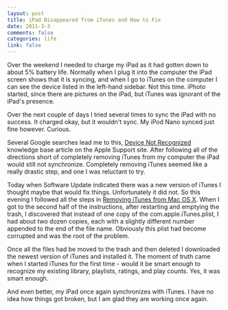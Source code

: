 ```yaml
--- 
layout: post
title: iPad Disappeared from iTunes and How to Fix
date: 2011-3-3
comments: false
categories: life
link: false
---
```

Over the weekend I needed to charge my iPad as it had gotten down to about 5% battery life. Normally when I plug it into the computer the iPad screen shows that it is syncing, and when I go to iTunes on the computer I can see the device listed in the left-hand sidebar. Not this time. iPhoto started, since there are pictures on the iPad, but iTunes was ignorant of the iPad's presence.

Over the next couple of days I tried several times to sync the iPad with no success. It charged okay, but it wouldn't sync. My iPod Nano synced just fine however. Curious.

Several Google searches lead me to this, <a title="Device Not Recognized by iTunes" href="http://support.apple.com/kb/TS1591" target="_blank">Device Not Recognized</a> knowledge base article on the Apple Support site. After following all of the directions short of completely removing iTunes from my computer the iPad would still not synchronize. Completely removing iTunes seemed like a really drastic step, and one I was reluctant to try.

Today when Software Update indicated there was a new version of iTunes I thought maybe that would fix things. Unfortunately it did not. So this evening I followed all the steps in <a title="Removing iTunes from Mac OS X" href="http://support.apple.com/kb/ht1224" target="_blank">Removing iTunes from Mac OS X</a>. When I got to the second half of the instructions, after restarting and emptying the trash, I discovered that instead of one copy of the com.apple.iTunes.plist, I had about two dozen copies, each with a slightly different number appended to the end of the file name. Obviously this plist had become corrupted and was the root of the problem.

Once all the files had be moved to the trash and then deleted I downloaded the newest version of iTunes and installed it. The moment of truth came when I started iTunes for the first time - would it be smart enough to recognize my existing library, playlists, ratings, and play counts. Yes, it was smart enough.

And even better, my iPad once again synchronizes with iTunes. I have no idea how things got broken, but I am glad they are working once again.
